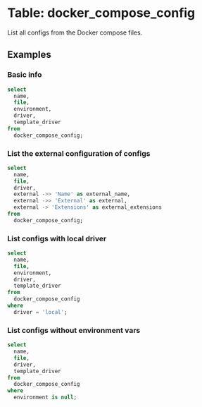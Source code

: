 # Table: docker_compose_config

List all configs from the Docker compose files.

## Examples

### Basic info

```sql
select
  name,
  file,
  environment,
  driver,
  template_driver
from
  docker_compose_config;
```

### List the external configuration of configs

```sql
select
  name,
  file,
  driver,
  external ->> 'Name' as external_name,
  external ->> 'External' as external,
  external -> 'Extensions' as external_extensions
from
  docker_compose_config;
```

### List configs with local driver

```sql
select
  name,
  file,
  environment,
  driver,
  template_driver
from
  docker_compose_config
where
  driver = 'local';
```

### List configs without environment vars

```sql
select
  name,
  file,
  driver,
  template_driver
from
  docker_compose_config
where
  environment is null;
```
